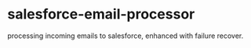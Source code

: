# salesforce-email-processor
processing incoming emails to salesforce, enhanced with failure recover.
